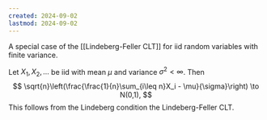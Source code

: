```yaml
---
created: 2024-09-02
lastmod: 2024-09-02
---
```


A special case of the [[Lindeberg-Feller CLT]] for iid random variables with finite variance. 

Let $X_1,X_2,\dots$ be iid with mean $\mu$ and variance $\sigma^2<\infty$. Then 
$$
\sqrt{n}\left(\frac{\frac{1}{n}\sum_{i\leq n}X_i - \mu}{\sigma}\right) \to N(0,1),
$$
This follows from the Lindeberg condition the Lindeberg-Feller CLT. 